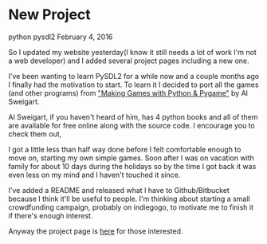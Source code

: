 # New Project
python pysdl2
February 4, 2016

So I updated my website yesterday(I know it still needs a lot of work I'm not
a web developer) and I added several project pages including a new one.

I've been wanting to learn PySDL2 for a while now and a couple months ago I finally
had the motivation to start.  To learn it I decided to port all the games (and other
programs) from ["Making Games with Python & Pygame"](http://inventwithpython.com/pygame/chapters/)
by Al Sweigart.

Al Sweigart, if you haven't heard of him, has 4 python books
and all of them are available for free online along with the source code.
I encourage you to check them out,

I got a little less than half way done before I felt comfortable enough to move on,
starting my own simple games.  Soon after I was on vacation with family for about
10 days during the holidays so by the time I got back it was even less on my mind
and I haven't touched it since.

I've added a README and released what I have to Github/Bitbucket because
I think it'll be useful to people.  I'm thinking about starting a small
crowdfunding campaign, probably on indiegogo, to motivate me to finish
it if there's enough interest.

Anyway the project page is [here](/projects/invent_with_python.html) for those
interested.


